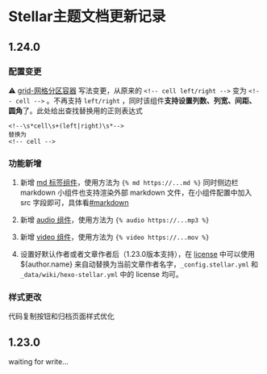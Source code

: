 # Stellar主题文档更新记录

## 1.24.0 

### 配置变更

⚠️ [grid-网格分区容器](https://xaoxuu.com/wiki/stellar/tag-plugins/container/index.html#grid-%E7%BD%91%E6%A0%BC%E5%88%86%E5%8C%BA%E5%AE%B9%E5%99%A8) 写法变更，从原来的 `<!-- cell left/right -->` 变为 `<!-- cell -->` 。不再支持 `left/right` ，同时该组件**支持设置列数、列宽、间距、圆角**了。此处给出查找替换用的正则表达式

```
<!--\s*cell\s+(left|right)\s*-->
替换为
<!-- cell -->
```

### 功能新增

1. 新增 [md 标签组件](https://xaoxuu.com/wiki/stellar/tag-plugins/data/#md-%E6%B8%B2%E6%9F%93%E5%A4%96%E9%83%A8-markdown-%E6%96%87%E4%BB%B6)，使用方法为 `{% md https://...md %}` 同时侧边栏 markdown 小组件也支持渲染外部 markdown 文件，在小组件配置中加入 src 字段即可，具体看[#markdown](https://xaoxuu.com/wiki/stellar/widgets/#markdown)

2. 新增 [audio 组件](https://xaoxuu.com/wiki/stellar/tag-plugins/express/index.html#audio-%E9%9F%B3%E9%A2%91%E6%A0%87%E7%AD%BE)，使用方法为 `{% audio https://...mp3 %}`

3. 新增 [video 组件](https://xaoxuu.com/wiki/stellar/tag-plugins/express/index.html#video-%E8%A7%86%E9%A2%91%E6%A0%87%E7%AD%BE)，使用方法为 `{% video https://...mov %}`

4. 设置好默认作者或者文章作者后（1.23.0版本支持），在 [license](https://xaoxuu.com/wiki/stellar/pages/#许可协议) 中可以使用 ${author.name} 来自动替换为当前文章作者名字，`_config.stellar.yml` 和 `_data/wiki/hexo-stellar.yml` 中的 license 均可。

### 样式更改

代码复制按钮和归档页面样式优化

## 1.23.0

waiting for write...